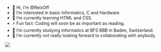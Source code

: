 - 👋 Hi, I’m @RelxOff
- 👀 I’m interested in basic informatics, C and Hardware.
- 🌱 I’m currently learning HTML and CSS.
- ⚡ Fun fact: Coding will soon be as important as reading.
- 🌱 I’m currently studying informatics at BFS BBB in Baden, Switzerland.
- 💞️ I’m currently not really looking forward to collaborating with anybody.

<!--
**RelxOff/RelxOff** is a ✨ _special_ ✨ repository because its `README.md` (this file) appears on your GitHub profile.

Here are some ideas to get you started:

- 🔭 I’m currently working on ...
- 🌱 I’m currently learning ...
- 👯 I’m looking to collaborate on ...
- 🤔 I’m looking for help with ...
- 💬 Ask me about ...
- 📫 How to reach me: ...
- 😄 Pronouns: ...
- ⚡ Fun fact: ...
-->
![](https://komarev.com/ghpvc/?username=RelxOff&label=PROFILE+VIEWS)
